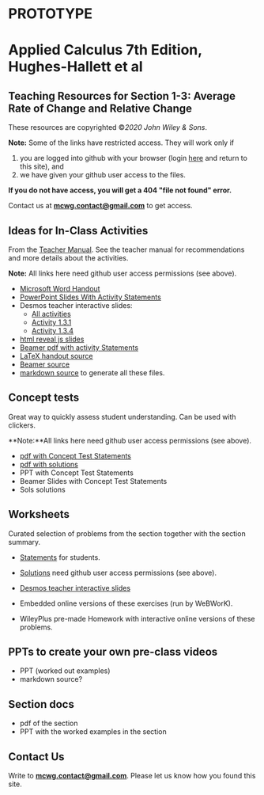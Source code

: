 # PROTOTYPE
# Applied Calculus 7th Edition, Hughes-Hallett et al

## Teaching Resources for Section 1-3: Average Rate of Change and Relative Change


These resources are copyrighted ©*2020 John Wiley & Sons*.

**Note:** Some of the links have restricted access. They will work only if
1. you are logged into github with your browser (login [here](https://github.com/login) and return to this site), and 
2. we have given your github user access to the files.  

**If you do not have access, you will get a 404 "file not found" error.**  

Contact us  at **mcwg.contact@gmail.com** to get access. 


## Ideas for In-Class Activities

From the [Teacher Manual](https://mcwg.github.io/tmanApplied7e/). See the teacher manual for recommendations and more details about the activities.

**Note:** All links here need github user access permissions (see above).
*  [Microsoft Word Handout](https://github.com/mcwg/DATA/blob/master/AppliedResources7e/test3/handoutWord.docx)
*  [PowerPoint Slides With Activity Statements](https://github.com/mcwg/DATA/blob/master/AppliedResources7e/test3/slides.pptx)
*  Desmos teacher interactive slides:
   -  [All activities](https://teacher.desmos.com/activitybuilder/custom/62753b98ed05bc43a297e4f7)
   -  [Activity 1.3.1](https://teacher.desmos.com/activitybuilder/custom/627441d6d8f95777232da545)
   -  [Activity 1.3.4](https://teacher.desmos.com/activitybuilder/custom/627001130a4e435393bfdd0b)
*  [html reveal js slides](slides.html)
*  [Beamer pdf  with activity Statements](https://github.com/mcwg/DATA/blob/master/AppliedResources7e/test3/slidesBeamer.pdf)
*  [LaTeX handout source](https://github.com/mcwg/DATA/blob/master/AppliedResources7e/test3/LaTeXHandout.zip)
*  [Beamer source](https://github.com/mcwg/DATA/blob/master/AppliedResources7e/test3/beamerSlides.zip)
*  [markdown source](https://github.com/mcwg/DATA/blob/master/AppliedResources7e/test3/test3.md) to generate all these files.

## Concept tests

Great way to quickly assess student understanding. Can be used with clickers.

**Note:**All links here need github user access permissions (see above).
*  [pdf with Concept Test Statements](https://github.com/mcwg/DATA/blob/master/AppliedConceptTests7e/1-3-ConceptTests-Applied7e-HughesHallet.pdf)
*  [pdf with solutions](https://github.com/mcwg/DATA/blob/master/AppliedConceptTests7e/1-3-ConceptTests-Applied7e-HughesHallet-sols.pdf)
*  PPT with Concept Test Statements
*  Beamer Slides with Concept Test Statements   
*  Sols solutions


## Worksheets

Curated selection of problems from the section together with the section summary.
*  [Statements](bsec1-3act.pdf) for students.
*  [Solutions](https://github.com/mcwg/DATA/blob/master/AppliedResources7e/test3/bsec1-3actsols.pdf) need github user access permissions (see above).
*  [Desmos teacher interactive slides](https://teacher.desmos.com/activitybuilder/custom/6275400d6a2241368467fdf7)

*  Embedded online versions of these exercises (run by WeBWorK).

*  WileyPlus pre-made Homework with interactive online versions of these problems.

   

## PPTs to create your own pre-class videos

*  PPT (worked out examples)
*  markdown source? 


## Section docs
*  pdf of the section
*  PPT with the worked examples in the section


## Contact Us
Write to **mcwg.contact@gmail.com**. Please let us know how you found this site.
